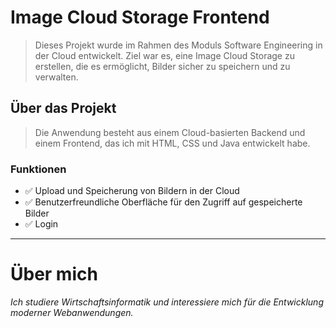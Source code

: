 # Image Cloud Storage Frontend
>Dieses Projekt wurde im Rahmen des Moduls Software Engineering in der Cloud entwickelt. Ziel war es, eine Image Cloud Storage zu erstellen, die es ermöglicht, Bilder sicher zu speichern und zu verwalten.

## Über das Projekt
>Die Anwendung besteht aus einem Cloud-basierten Backend und einem Frontend, das ich mit HTML, CSS und Java entwickelt habe.

### Funktionen
- ✅ Upload und Speicherung von Bildern in der Cloud
- ✅ Benutzerfreundliche Oberfläche für den Zugriff auf gespeicherte Bilder
- ✅ Login

---
# Über mich
*Ich studiere Wirtschaftsinformatik und interessiere mich für die Entwicklung moderner Webanwendungen.*
